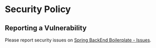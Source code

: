 # Security Policy

## Reporting a Vulnerability

Please report security issues on [Spring BackEnd Boilerplate - Issues](https://github.com/AlvaroDavi5/Spring_BackEnd_Boilerplate-Java/issues).
